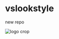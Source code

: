 # vslookstyle
new repo


![logo crop](https://github.com/vlookss/vslookstyle/assets/140504404/6d6f4f17-c99e-4532-a8a8-b784913cf8fa)
